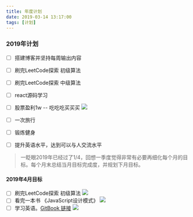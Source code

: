 ```yaml
---
title: 年度计划
date: 2019-03-14 13:17:00
tags: [计划]
---
```

### 2019年计划
 * [ ] 搭建博客并坚持每周输出内容
 * [ ] 刷完LeetCode探索 初级算法
 * [ ] 刷完LeetCode探索 中级算法
 * [ ] react源码学习
 * [ ] 股票盈利1w -- 吃吃吃买买买  ![](http://progressed.io/bar/45)
 * [ ] 一次旅行
 * [ ] 锻炼健身
 * [ ] 提升英语水平，达到可以与人交流水平



 > 一眨眼2019年已经过了1/4，回想一季度觉得非常有必要再细化每个月的目标。每个月末总结当月目标完成度，并规划下月目标。

#### 2019年4月目标
 * [ ] 刷完LeetCode探索 初级算法 ![](http://progressed.io/bar/80)
 * [ ] 看完一本书 《JavaScript设计模式》 ![](http://progressed.io/bar/10)
 * [ ] 学习英语。[GitBook 链接](https://byoungd.gitbook.io/) ![](http://progressed.io/bar/20)
